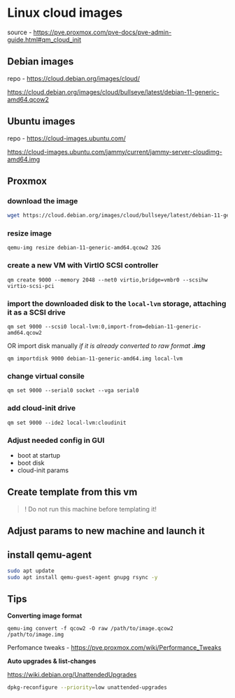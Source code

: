 # Linux cloud images

source - https://pve.proxmox.com/pve-docs/pve-admin-guide.html#qm_cloud_init

## Debian images
repo - https://cloud.debian.org/images/cloud/

https://cloud.debian.org/images/cloud/bullseye/latest/debian-11-generic-amd64.qcow2

## Ubuntu images

repo - https://cloud-images.ubuntu.com/

https://cloud-images.ubuntu.com/jammy/current/jammy-server-cloudimg-amd64.img

## Proxmox

### download the image
```bash
wget https://cloud.debian.org/images/cloud/bullseye/latest/debian-11-generic-amd64.qcow2
```

### resize image

```
qemu-img resize debian-11-generic-amd64.qcow2 32G
```

### create a new VM with VirtIO SCSI controller

```
qm create 9000 --memory 2048 --net0 virtio,bridge=vmbr0 --scsihw virtio-scsi-pci
```

### import the downloaded disk to the `local-lvm` storage, attaching it as a SCSI drive

```
qm set 9000 --scsi0 local-lvm:0,import-from=debian-11-generic-amd64.qcow2
```

OR import disk manually *if it is already converted to raw format **.img***

```
qm importdisk 9000 debian-11-generic-amd64.img local-lvm
```

### change virtual consile

```
qm set 9000 --serial0 socket --vga serial0
```

### add cloud-init drive

```
qm set 9000 --ide2 local-lvm:cloudinit
```

### Adjust needed config in GUI

- boot at startup
- boot disk
- cloud-init params

## Create template from this vm
>! Do not run this machine before templating it!

## Adjust params to new machine and launch it

## install qemu-agent

```bash
sudo apt update
sudo apt install qemu-guest-agent gnupg rsync -y
```

## Tips

**Converting image format**

```
qemu-img convert -f qcow2 -O raw /path/to/image.qcow2 /path/to/image.img
```

Perfomance tweaks - https://pve.proxmox.com/wiki/Performance_Tweaks

**Auto upgrades & list-changes**

https://wiki.debian.org/UnattendedUpgrades

```bash
dpkg-reconfigure --priority=low unattended-upgrades
```